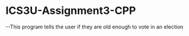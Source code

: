 # ICS3U-Assignment3-CPP
--This program tells the user if they are old enough to vote in an election
